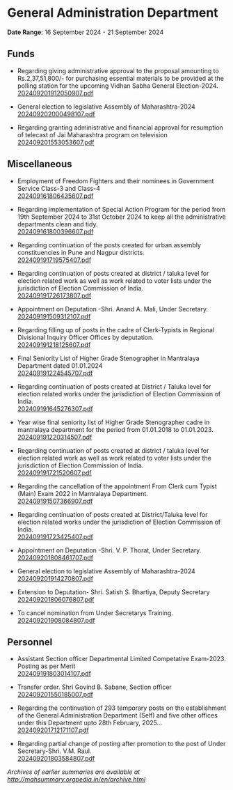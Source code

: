 # General Administration Department

**Date Range**: 16 September 2024 - 21 September 2024


## Funds
- Regarding giving administrative approval to the proposal amounting to Rs.2,37,51,800/- for purchasing essential materials to be provided at the polling station for the upcoming Vidhan Sabha General Election-2024.\
  [202409201912050907.pdf](https://gr.maharashtra.gov.in/Site/Upload/Government%20Resolutions/English/202409201912050907.pdf)

- General election to legislative Assembly of Maharashtra-2024\
  [202409202000498107.pdf](https://gr.maharashtra.gov.in/Site/Upload/Government%20Resolutions/English/202409202000498107.pdf)

- Regarding granting administrative and financial approval for resumption of telecast of Jai Maharashtra program on television\
  [202409201553053607.pdf](https://gr.maharashtra.gov.in/Site/Upload/Government%20Resolutions/English/202409201553053607.pdf)

## Miscellaneous
- Employment of  Freedom Fighters and their nominees in Government Service Class-3 and Class-4\
  [202409161806435607.pdf](https://gr.maharashtra.gov.in/Site/Upload/Government%20Resolutions/English/202409161806435607.pdf)

- Regarding implementation of Special Action Program for the period from 19th September 2024 to 31st October 2024 to keep all the administrative departments clean and tidy.\
  [202409161800396607.pdf](https://gr.maharashtra.gov.in/Site/Upload/Government%20Resolutions/English/202409161800396607.pdf)

- Regarding continuation of the posts created for urban assembly constituencies in Pune and Nagpur districts.\
  [202409191719575407.pdf](https://gr.maharashtra.gov.in/Site/Upload/Government%20Resolutions/English/202409191719575407.pdf)

- Regarding continuation of posts created at district / taluka level for election related work as well as work related to voter lists under the jurisdiction of Election Commission of India.\
  [202409191726173807.pdf](https://gr.maharashtra.gov.in/Site/Upload/Government%20Resolutions/English/202409191726173807.pdf)

- Appointment on Deputation -Shri. Anand A. Mali, Under Secretary.\
  [202409191509312107.pdf](https://gr.maharashtra.gov.in/Site/Upload/Government%20Resolutions/English/202409191509312107.pdf)

- Regarding filling up of posts in the cadre of Clerk-Typists in Regional Divisional Inquiry Officer Offices by deputation.\
  [202409191218125607.pdf](https://gr.maharashtra.gov.in/Site/Upload/Government%20Resolutions/English/202409191218125607.pdf)

- Final Seniority List of Higher Grade Stenographer in Mantralaya Department dated 01.01.2024\
  [202409191224545707.pdf](https://gr.maharashtra.gov.in/Site/Upload/Government%20Resolutions/English/202409191224545707.pdf)

- Regarding continuation of posts created at District / Taluka level for election related works under the jurisdiction of Election Commission of India.\
  [202409191645276307.pdf](https://gr.maharashtra.gov.in/Site/Upload/Government%20Resolutions/English/202409191645276307.pdf)

- Year wise final seniority list of Higher Grade Stenographer cadre in mantralaya department for the period from 01.01.2018 to 01.01.2023.\
  [202409191220314507.pdf](https://gr.maharashtra.gov.in/Site/Upload/Government%20Resolutions/English/202409191220314507.pdf)

- Regarding continuation of posts created at district / taluka level for election related work as well as work related to voter lists under the jurisdiction of Election Commission of India.\
  [202409191721520607.pdf](https://gr.maharashtra.gov.in/Site/Upload/Government%20Resolutions/English/202409191721520607.pdf)

- Regarding the cancellation of the appointment From Clerk cum Typist (Main) Exam 2022 in Mantralaya Department.\
  [202409191507366907.pdf](https://gr.maharashtra.gov.in/Site/Upload/Government%20Resolutions/English/202409191507366907.pdf)

- Regarding continuation of posts created at District/Taluka level for election related works under the jurisdiction of Election Commission of India.\
  [202409191723425407.pdf](https://gr.maharashtra.gov.in/Site/Upload/Government%20Resolutions/English/202409191723425407.pdf)

- Appointment on Deputation -Shri. V. P. Thorat, Under Secretary.\
  [202409201808461707.pdf](https://gr.maharashtra.gov.in/Site/Upload/Government%20Resolutions/English/202409201808461707.pdf)

- General election to legislative Assembly of Maharashtra-2024\
  [202409201914270807.pdf](https://gr.maharashtra.gov.in/Site/Upload/Government%20Resolutions/English/202409201914270807.pdf)

- Extension to  Deputation- Shri. Satish S. Bhartiya, Deputy Secretary\
  [202409201806076807.pdf](https://gr.maharashtra.gov.in/Site/Upload/Government%20Resolutions/English/202409201806076807.pdf)

- To cancel  nomination from Under Secretarys Training.\
  [202409201908084807.pdf](https://gr.maharashtra.gov.in/Site/Upload/Government%20Resolutions/English/202409201908084807.pdf)

## Personnel
- Assistant Section officer Departmental Limited Competative Exam-2023. Posting as per Merit\
  [202409191803014107.pdf](https://gr.maharashtra.gov.in/Site/Upload/Government%20Resolutions/English/202409191803014107.pdf)

- Transfer order. Shri Govind B. Sabane, Section officer\
  [202409201550185007.pdf](https://gr.maharashtra.gov.in/Site/Upload/Government%20Resolutions/English/202409201550185007.pdf)

- Regarding the continuation of 293 temporary posts on the establishment of the General Administration Department (Self) and five other offices under this Department upto 28th February, 2025...\
  [202409201712171107.pdf](https://gr.maharashtra.gov.in/Site/Upload/Government%20Resolutions/English/202409201712171107.pdf)

- Regarding partial change of posting after promotion to the post of Under Secretary-Shri. V.M. Raul.\
  [202409201803584807.pdf](https://gr.maharashtra.gov.in/Site/Upload/Government%20Resolutions/English/202409201803584807.pdf)


*Archives of earlier summaries are available at http://mahsummary.orgpedia.in/en/archive.html*